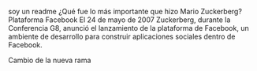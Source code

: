 soy un readme
¿Qué fue lo más importante que hizo Mario Zuckerberg?
Plataforma Facebook
El 24 de mayo de 2007 Zuckerberg, durante la Conferencia G8, anunció el lanzamiento de la plataforma
de Facebook, un ambiente de desarrollo para construir aplicaciones sociales dentro de Facebook.

Cambio de la nueva rama